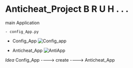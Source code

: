 # **Anticheat_Project B R U H . . .**

main Application

    - config_App.py 
    
* Config_App
![Config_app](https://user-images.githubusercontent.com/69398619/126809814-b594f900-8bda-47cd-a520-7284b77ecce9.PNG)

* Anticheat_App
![AntiApp](https://user-images.githubusercontent.com/69398619/126809863-ff12e9f9-e0df-4890-b680-fcbca8145a40.PNG)

_Idea_
  Config_App ----> create ----> Anticheat_App
